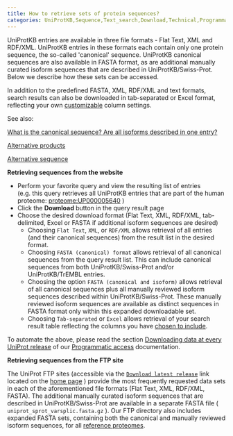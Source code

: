 ```yaml
---
title: How to retrieve sets of protein sequences?
categories: UniProtKB,Sequence,Text_search,Download,Technical,Programmatic_access,faq
---
```


UniProtKB entries are available in three file formats - Flat Text, XML and RDF/XML. UniProtKB entries in these formats each contain only one protein sequence, the so-called 'canonical' sequence. UniProtKB canonical sequences are also available in FASTA format, as are additional manually curated isoform sequences that are described in UniProtKB/Swiss-Prot. Below we describe how these sets can be accessed.

In addition to the predefined FASTA, XML, RDF/XML and text formats, search results can also be downloaded in tab-separated or Excel format, reflecting your own [customizable](http://www.uniprot.org/help/customize) column settings.

See also:

[What is the canonical sequence? Are all isoforms described in one entry?](http://www.uniprot.org/help/canonical%5Fand%5Fisoforms)

[Alternative products](https://www.uniprot.org/help/alternative%5Fproducts)

[Alternative sequence](https://www.uniprot.org/help/var%5Fseq)

**Retrieving sequences from the website**

-   Perform your favorite query and view the resulting list of entries (e.g. this query retrieves all UniProtKB entries that are part of the human proteome: [proteome:UP000005640](https://www.uniprot.org/uniprotkb/?query=proteome:UP000005640) )
-   Click the **Download** button in the query result page
-   Choose the desired download format (Flat Text, XML, RDF/XML, tab-delimited, Excel or FASTA if additional isoform sequences are desired)
    -   Choosing `Flat Text`, `XML`, or `RDF/XML` allows retrieval of all entries (and their canonical sequences) from the result list in the desired format.
    -   Choosing `FASTA (canonical) format` allows retrieval of all canonical sequences from the query result list. This can include canonical sequences from both UniProtKB/Swiss-Prot and/or UniProtKB/TrEMBL entries.
    -   Choosing the option `FASTA (canonical and isoform)` allows retrieval of all canonical sequences plus all manually reviewed isoform sequences described within UniProtKB/Swiss-Prot. These manually reviewed isoform sequences are available as distinct sequences in FASTA format only within this expanded downloadable set.
    -   Choosing `Tab-separated` or `Excel` allows retrieval of your search result table reflecting the columns you have [chosen to include](http://www.uniprot.org/help/customize).

To automate the above, please read the section [Downloading data at every UniProt release](http://www.uniprot.org/help/api%5Fdownloading) of our [Programmatic access](http://www.uniprot.org/help/api) documentation.

**Retrieving sequences from the FTP site**

The UniProt FTP sites (accessible via the [`Download latest release`](http://www.uniprot.org/downloads) link located on the [home page](http://www.uniprot.org/) ) provide the most frequently requested data sets in each of the aforementioned file formats (Flat Text, XML, RDF/XML, FASTA). The additional manually curated isoform sequences that are described in UniProtKB/Swiss-Prot are available in a separate FASTA file ( `uniprot_sprot_varsplic.fasta.gz` ). Our FTP directory also includes expanded FASTA sets, containing both the canonical and manually reviewed isoform sequences, for all [reference proteomes](https://ftp.uniprot.org/pub/databases/uniprot/current%5Frelease/knowledgebase/reference%5Fproteomes).
